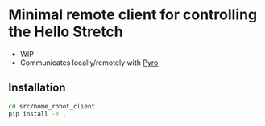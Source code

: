 # Minimal remote client for controlling the Hello Stretch

- WIP
- Communicates locally/remotely with [Pyro](https://pyro5.readthedocs.io/en/latest/)

## Installation

```sh
cd src/home_robot_client
pip install -e .
```